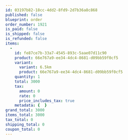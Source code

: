 ```yaml
---
id: 03197b82-18cc-4dd2-8fd9-2d7b36a8c868
published: false
blueprint: order
order_number: 1921
is_paid: false
is_shipped: false
is_refunded: false
items:
  -
    id: fe87ce7b-33a7-4545-893c-5aae07d11c90
    product: 66e767a9-ee34-4dc4-8681-d09bb59f0cf5
    variant:
      variant: 6.5km
      product: 66e767a9-ee34-4dc4-8681-d09bb59f0cf5
    quantity: 1
    total: 3000
    tax:
      amount: 0
      rate: 0
      price_includes_tax: true
    metadata: {  }
grand_total: 3000
items_total: 3000
tax_total: 0
shipping_total: 0
coupon_total: 0
---
```

